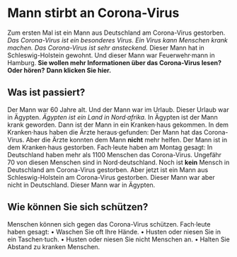 # Mann stirbt an Corona-Virus

Zum ersten Mal ist ein Mann aus Deutschland am Corona-Virus gestorben.  *Das Corona-Virus ist ein besonderes Virus.*   *Ein Virus kann Menschen krank machen.*   *Das Corona-Virus ist sehr ansteckend.*  Dieser Mann hat in Schleswig-Holstein gewohnt. Und dieser Mann war Feuerwehr·mann in Hamburg. 
 **Sie wollen mehr Informationen über das Corona-Virus lesen?**   **Oder hören?**   **Dann klicken Sie hier.**  

## Was ist passiert?
Der Mann war 60 Jahre alt. Und der Mann war im Urlaub. Dieser Urlaub war in Ägypten.  *Ägypten ist ein Land in Nord·afrika.*  In Ägypten ist der Mann krank geworden. Dann ist der Mann in ein Kranken·haus gekommen. In dem Kranken·haus haben die Ärzte heraus·gefunden: Der Mann hat das Corona-Virus. Aber die Ärzte konnten dem Mann **nicht** mehr helfen. Der Mann ist in dem Kranken·haus gestorben. 
Fach·leute haben am Montag gesagt: In Deutschland haben mehr als 1100 Menschen das Corona-Virus. Ungefähr 70 von diesen Menschen sind in Nord·deutschland. Noch ist **kein** Mensch in Deutschland am Corona-Virus gestorben. Aber jetzt ist ein Mann aus Schleswig-Holstein am Corona-Virus gestorben. Dieser Mann war aber nicht in Deutschland. Dieser Mann war in Ägypten. 

## Wie können Sie sich schützen?
Menschen können sich gegen das Corona-Virus schützen. Fach·leute haben gesagt: • Waschen Sie oft Ihre Hände. • Husten oder niesen Sie in ein Taschen·tuch. • Husten oder niesen Sie nicht Menschen an. • Halten Sie Abstand zu kranken Menschen. 
